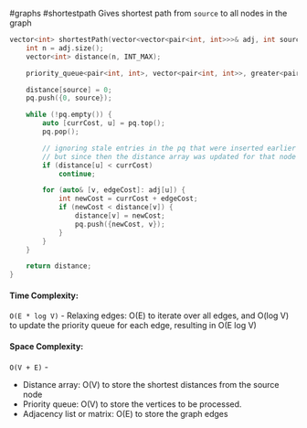 #graphs #shortestpath
Gives shortest path from `source` to all nodes in the graph

```cpp
vector<int> shortestPath(vector<vector<pair<int, int>>>& adj, int source) {
	int n = adj.size();
	vector<int> distance(n, INT_MAX);

	priority_queue<pair<int, int>, vector<pair<int, int>>, greater<pair<int, int>>> pq; // pq with smallest element at the top

	distance[source] = 0;
	pq.push({0, source});

	while (!pq.empty()) {
		auto [currCost, u] = pq.top();
		pq.pop();

		// ignoring stale entries in the pq that were inserted earlier
		// but since then the distance array was updated for that node
		if (distance[u] < currCost)
			continue;

		for (auto& [v, edgeCost]: adj[u]) {
			int newCost = currCost + edgeCost;
			if (newCost < distance[v]) {
				distance[v] = newCost;
				pq.push({newCost, v});
			}
		}
	}

	return distance;
}
```

#### Time Complexity:
`O(E * log V)` - Relaxing edges: O(E) to iterate over all edges, and O(log V) to update the priority queue for each edge, resulting in O(E log V)

#### Space Complexity:
`O(V + E)` -
- Distance array: O(V) to store the shortest distances from the source node
- Priority queue: O(V) to store the vertices to be processed.
- Adjacency list or matrix: O(E) to store the graph edges